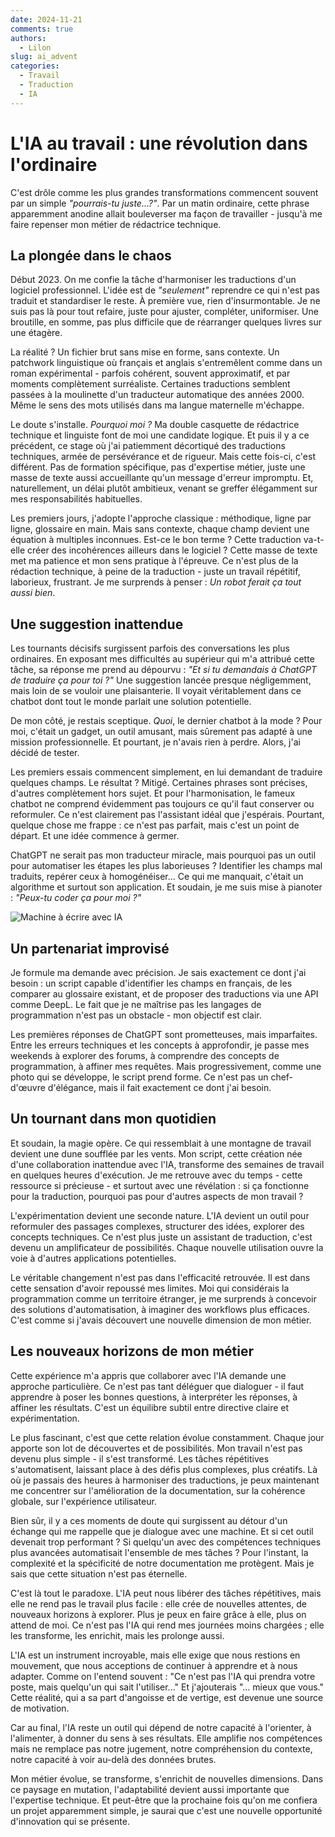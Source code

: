 ```yaml
---
date: 2024-11-21
comments: true
authors:
  - Lilon
slug: ai_advent
categories:
  - Travail
  - Traduction
  - IA
---
```


# L'IA au travail : une révolution dans l'ordinaire

C'est drôle comme les plus grandes transformations commencent souvent par un simple *"pourrais-tu juste...?"*. Par un matin ordinaire, cette phrase apparemment anodine allait bouleverser ma façon de travailler - jusqu'à me faire repenser mon métier de rédactrice technique.

<!-- more -->

## La plongée dans le chaos

Début 2023. On me confie la tâche d'harmoniser les traductions d'un logiciel professionnel. L'idée est de *"seulement"* reprendre ce qui n'est pas traduit et standardiser le reste. À première vue, rien d'insurmontable. Je ne suis pas là pour tout refaire, juste pour ajuster, compléter, uniformiser. Une broutille, en somme, pas plus difficile que de réarranger quelques livres sur une étagère.

La réalité ? Un fichier brut sans mise en forme, sans contexte. Un patchwork linguistique où français et anglais s'entremêlent comme dans un roman expérimental - parfois cohérent, souvent approximatif, et par moments complètement surréaliste. Certaines traductions semblent passées à la moulinette d'un traducteur automatique des années 2000. Même le sens des mots utilisés dans ma langue maternelle m'échappe.

Le doute s'installe. *Pourquoi moi ?* Ma double casquette de rédactrice technique et linguiste font de moi une candidate logique. Et puis il y a ce précédent, ce stage où j'ai patiemment décortiqué des traductions techniques, armée de persévérance et de rigueur. Mais cette fois-ci, c'est différent. Pas de formation spécifique, pas d'expertise métier, juste une masse de texte aussi accueillante qu'un message d'erreur impromptu. Et, naturellement, un délai plutôt ambitieux, venant se greffer élégamment sur mes responsabilités habituelles.

Les premiers jours, j'adopte l'approche classique : méthodique, ligne par ligne, glossaire en main. Mais sans contexte, chaque champ devient une équation à multiples inconnues. Est-ce le bon terme ? Cette traduction va-t-elle créer des incohérences ailleurs dans le logiciel ? Cette masse de texte met ma patience et mon sens pratique à l'épreuve. Ce n'est plus de la rédaction technique, à peine de la traduction - juste un travail répétitif, laborieux, frustrant. Je me surprends à penser : *Un robot ferait ça tout aussi bien*.

## Une suggestion inattendue

Les tournants décisifs surgissent parfois des conversations les plus ordinaires. En exposant mes difficultés au supérieur qui m'a attribué cette tâche, sa réponse me prend au dépourvu : *"Et si tu demandais à ChatGPT de traduire ça pour toi ?"* Une suggestion lancée presque négligemment, mais loin de se vouloir une plaisanterie. Il voyait véritablement dans ce chatbot dont tout le monde parlait une solution potentielle.

De mon côté, je restais sceptique. *Quoi*, le dernier chatbot à la mode ? Pour moi, c'était un gadget, un outil amusant, mais sûrement pas adapté à une mission professionnelle. Et pourtant, je n'avais rien à perdre. Alors, j'ai décidé de tester.

Les premiers essais commencent simplement, en lui demandant de traduire quelques champs. Le résultat ? Mitigé. Certaines phrases sont précises, d'autres complètement hors sujet. Et pour l'harmonisation, le fameux chatbot ne comprend évidemment pas toujours ce qu'il faut conserver ou reformuler. Ce n'est clairement pas l'assistant idéal que j'espérais. Pourtant, quelque chose me frappe : ce n'est pas parfait, mais c'est un point de départ. Et une idée commence à germer.

ChatGPT ne serait pas mon traducteur miracle, mais pourquoi pas un outil pour automatiser les étapes les plus laborieuses ? Identifier les champs mal traduits, repérer ceux à homogénéiser... Ce qui me manquait, c'était un algorithme et surtout son application. Et soudain, je me suis mise à pianoter : *"Peux-tu coder ça pour moi ?"*

![Machine à écrire avec IA](https://images-wixmp-ed30a86b8c4ca887773594c2.wixmp.com/f/09c917d0-f5ca-4b29-a706-5e3ed5489e13/dilk84k-5ac52eb8-b77c-4daa-9288-d229b512d53e.jpg/v1/fill/w_1280,h_962,q_75,strp/evolving_creativity__an_ai_doodle_by_li__lon_dilk84k-fullview.jpg?token=eyJ0eXAiOiJKV1QiLCJhbGciOiJIUzI1NiJ9.eyJzdWIiOiJ1cm46YXBwOjdlMGQxODg5ODIyNjQzNzNhNWYwZDQxNWVhMGQyNmUwIiwiaXNzIjoidXJuOmFwcDo3ZTBkMTg4OTgyMjY0MzczYTVmMGQ0MTVlYTBkMjZlMCIsIm9iaiI6W1t7ImhlaWdodCI6Ijw9OTYyIiwicGF0aCI6IlwvZlwvMDljOTE3ZDAtZjVjYS00YjI5LWE3MDYtNWUzZWQ1NDg5ZTEzXC9kaWxrODRrLTVhYzUyZWI4LWI3N2MtNGRhYS05Mjg4LWQyMjliNTEyZDUzZS5qcGciLCJ3aWR0aCI6Ijw9MTI4MCJ9XV0sImF1ZCI6WyJ1cm46c2VydmljZTppbWFnZS5vcGVyYXRpb25zIl19.K_bY8dDZNEFmymZKPxri6ghFU9Ya1zMJ_ULv1IMr6MM)

## Un partenariat improvisé

Je formule ma demande avec précision. Je sais exactement ce dont j'ai besoin : un script capable d'identifier les champs en français, de les comparer au glossaire existant, et de proposer des traductions via une API comme DeepL. Le fait que je ne maîtrise pas les langages de programmation n'est pas un obstacle - mon objectif est clair.

Les premières réponses de ChatGPT sont prometteuses, mais imparfaites. Entre les erreurs techniques et les concepts à approfondir, je passe mes weekends à explorer des forums, à comprendre des concepts de programmation, à affiner mes requêtes. Mais progressivement, comme une photo qui se développe, le script prend forme. Ce n'est pas un chef-d'œuvre d'élégance, mais il fait exactement ce dont j'ai besoin.

## Un tournant dans mon quotidien

Et soudain, la magie opère. Ce qui ressemblait à une montagne de travail devient une dune soufflée par les vents. Mon script, cette création née d'une collaboration inattendue avec l'IA, transforme des semaines de travail en quelques heures d'exécution. Je me retrouve avec du temps - cette ressource si précieuse - et surtout avec une révélation : si ça fonctionne pour la traduction, pourquoi pas pour d'autres aspects de mon travail ?

L'expérimentation devient une seconde nature. L'IA devient un outil pour reformuler des passages complexes, structurer des idées, explorer des concepts techniques. Ce n'est plus juste un assistant de traduction, c'est devenu un amplificateur de possibilités. Chaque nouvelle utilisation ouvre la voie à d'autres applications potentielles.

Le véritable changement n'est pas dans l'efficacité retrouvée. Il est dans cette sensation d'avoir repoussé mes limites. Moi qui considérais la programmation comme un territoire étranger, je me surprends à concevoir des solutions d'automatisation, à imaginer des workflows plus efficaces. C'est comme si j'avais découvert une nouvelle dimension de mon métier.

## Les nouveaux horizons de mon métier

Cette expérience m'a appris que collaborer avec l'IA demande une approche particulière. Ce n'est pas tant déléguer que dialoguer - il faut apprendre à poser les bonnes questions, à interpréter les réponses, à affiner les résultats. C'est un équilibre subtil entre directive claire et expérimentation.

Le plus fascinant, c'est que cette relation évolue constamment. Chaque jour apporte son lot de découvertes et de possibilités. Mon travail n'est pas devenu plus simple - il s'est transformé. Les tâches répétitives s'automatisent, laissant place à des défis plus complexes, plus créatifs. Là où je passais des heures à harmoniser des traductions, je peux maintenant me concentrer sur l'amélioration de la documentation, sur la cohérence globale, sur l'expérience utilisateur.

Bien sûr, il y a ces moments de doute qui surgissent au détour d'un échange qui me rappelle que je dialogue avec une machine. Et si cet outil devenait trop performant ? Si quelqu'un avec des compétences techniques plus avancées automatisait l'ensemble de mes tâches ? Pour l'instant, la complexité et la spécificité de notre documentation me protègent. Mais je sais que cette situation n'est pas éternelle.

C'est là tout le paradoxe. L'IA peut nous libérer des tâches répétitives, mais elle ne rend pas le travail plus facile : elle crée de nouvelles attentes, de nouveaux horizons à explorer. Plus je peux en faire grâce à elle, plus on attend de moi. Ce n'est pas l'IA qui rend mes journées moins chargées ; elle les transforme, les enrichit, mais les prolonge aussi.

L'IA est un instrument incroyable, mais elle exige que nous restions en mouvement, que nous acceptions de continuer à apprendre et à nous adapter. Comme on l'entend souvent : "Ce n'est pas l'IA qui prendra votre poste, mais quelqu'un qui sait l'utiliser..." Et j'ajouterais "... mieux que vous." Cette réalité, qui a sa part d'angoisse et de vertige, est devenue une source de motivation.

Car au final, l'IA reste un outil qui dépend de notre capacité à l'orienter, à l'alimenter, à donner du sens à ses résultats. Elle amplifie nos compétences mais ne remplace pas notre jugement, notre compréhension du contexte, notre capacité à voir au-delà des données brutes.

Mon métier évolue, se transforme, s'enrichit de nouvelles dimensions. Dans ce paysage en mutation, l'adaptabilité devient aussi importante que l'expertise technique. Et peut-être que la prochaine fois qu'on me confiera un projet apparemment simple, je saurai que c'est une nouvelle opportunité d'innovation qui se présente.
